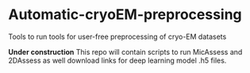 # Automatic-cryoEM-preprocessing
Tools to run tools for user-free preprocessing of cryo-EM datasets

**Under construction**
This repo will contain scripts to run MicAssess and 2DAssess as well download links for deep learning model .h5 files.
